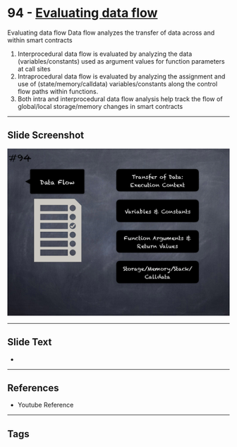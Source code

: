 
# 94 - [Evaluating data flow](./Evaluating%20data%20flow.md)

Evaluating data flow Data flow analyzes the transfer of data across and within smart contracts


1.  Interprocedural data flow is evaluated by analyzing the data (variables/constants) used as argument values for function parameters at call sites
2.  Intraprocedural data flow is evaluated by analyzing the assignment and use of (state/memory/calldata) variables/constants along the control flow paths within functions.
3.  Both intra and interprocedural data flow analysis help track the flow of global/local storage/memory changes in smart contracts


___
## Slide Screenshot
![094.png](../../images/6.%20Audit%20Techniques%20and%20Tools%20101/094.png)
___
## Slide Text
- 
___
## References
- Youtube Reference
___
## Tags
